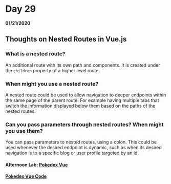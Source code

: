 # Day 29
__01/21/2020__

## Thoughts on Nested Routes in Vue.js

### What is a nested route?
An additional route with its own path and components. It is created under the `children` property of a higher level route.

### When might you use a nested route?
A nested route could be used to allow navigation to deeper endpoints within the same page of the parent route. For example having multiple tabs that switch the information displayed below them based on the paths of the nested routes.

### Can you pass parameters through nested routes? When might you use them?
You can pass parameters to nested routes, using a colon.  This could be used whenever the desired endpoint is dynamic, such as when its desired navigation is to a specific blog or user profile targeted by an id.

#### Afternoon Lab: [Pokedex Vue](https://trevor-r-allen.github.io/pokedex-vue/)
####                [Pokedex Vue Code](https://github.com/trevor-r-allen/pokedex-vue)